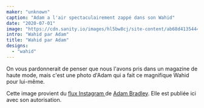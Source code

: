 ```yaml
---
maker: "unknown"
caption: "Adam a l'air spectaculairement zappé dans son Wahid"
date: "2020-07-01"
image: "https://cdn.sanity.io/images/hl5bw8cj/site-content/ab68d41354448f2149dcdce2cbf3b0222f58012d-2160x1080.jpg"
intro: "Wahid par Adam"
title: "Wahid par Adam"
designs:
  - "wahid"
---
```



On vous pardonnerait de penser que nous l'avons pris dans un magazine de haute mode, mais c'est une photo d'Adam qui a fait ce magnifique Wahid pour lui-même.

<Note>

Cette image provient du [flux Instagram ](https://www.instagram.com/p/CCGnNvQBxJe/) de [Adam Bradley](https://www.instagram.com/grandmarquess/). 
Elle est publiée ici avec son autorisation.

</Note>

